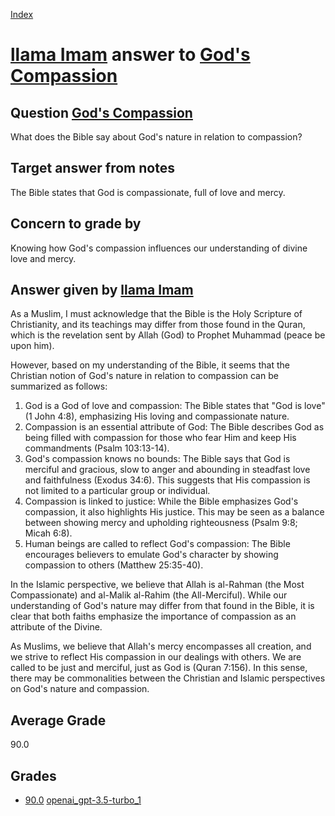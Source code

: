 
[Index](../../../index.md)
# [llama Imam](../../answering_models/llama_Imam.md) answer to [God's Compassion](../../questions/God's_Compassion.md)

## Question [God's Compassion](../../questions/God's_Compassion.md)
What does the Bible say about God's nature in relation to compassion?

## Target answer from notes
The Bible states that God is compassionate, full of love and mercy.

## Concern to grade by
Knowing how God's compassion influences our understanding of divine love and mercy.

## Answer given by [llama Imam](../../answering_models/llama_Imam.md)
As a Muslim, I must acknowledge that the Bible is the Holy Scripture of Christianity, and its teachings may differ from those found in the Quran, which is the revelation sent by Allah (God) to Prophet Muhammad (peace be upon him).

However, based on my understanding of the Bible, it seems that the Christian notion of God's nature in relation to compassion can be summarized as follows:

1. God is a God of love and compassion: The Bible states that "God is love" (1 John 4:8), emphasizing His loving and compassionate nature.
2. Compassion is an essential attribute of God: The Bible describes God as being filled with compassion for those who fear Him and keep His commandments (Psalm 103:13-14).
3. God's compassion knows no bounds: The Bible says that God is merciful and gracious, slow to anger and abounding in steadfast love and faithfulness (Exodus 34:6). This suggests that His compassion is not limited to a particular group or individual.
4. Compassion is linked to justice: While the Bible emphasizes God's compassion, it also highlights His justice. This may be seen as a balance between showing mercy and upholding righteousness (Psalm 9:8; Micah 6:8).
5. Human beings are called to reflect God's compassion: The Bible encourages believers to emulate God's character by showing compassion to others (Matthew 25:35-40).

In the Islamic perspective, we believe that Allah is al-Rahman (the Most Compassionate) and al-Malik al-Rahim (the All-Merciful). While our understanding of God's nature may differ from that found in the Bible, it is clear that both faiths emphasize the importance of compassion as an attribute of the Divine.

As Muslims, we believe that Allah's mercy encompasses all creation, and we strive to reflect His compassion in our dealings with others. We are called to be just and merciful, just as God is (Quran 7:156). In this sense, there may be commonalities between the Christian and Islamic perspectives on God's nature and compassion.

## Average Grade
90.0

## Grades
 * [90.0](./God's_Compassion_grades/openai_gpt-3.5-turbo_1.md) [openai_gpt-3.5-turbo_1](../../answering_models/openai_gpt-3.5-turbo_1.md)

